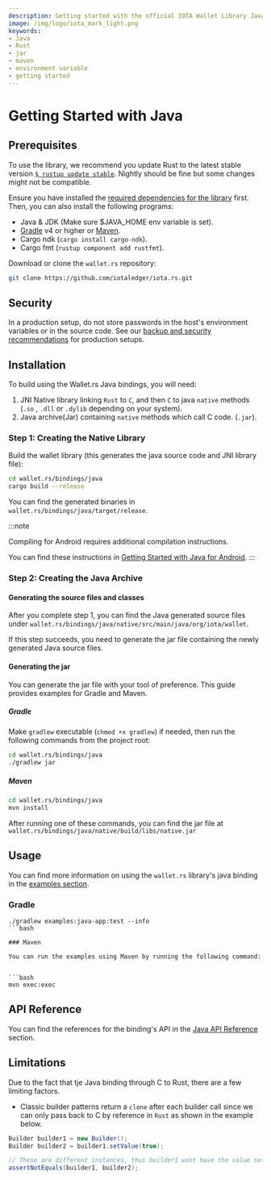 ```yaml
---
description: Getting started with the official IOTA Wallet Library Java binding.
image: /img/logo/iota_mark_light.png
keywords:
- Java
- Rust
- jar
- maven
- environment variable
- getting started
---
```

# Getting Started with Java

## Prerequisites

To use the library, we recommend you update Rust to the latest stable version [`$ rustup update stable`](https://github.com/rust-lang/rustup.rs#keeping-rust-up-to-date). Nightly should be fine but some changes might not be compatible.

Ensure you have installed the [required dependencies for the library](https://github.com/iotaledger/wallet.rs/blob/dev/README.md) first. Then, you can also install the following programs:

- Java & JDK (Make sure $JAVA_HOME env variable is set).
- [Gradle](https://gradle.org/install/) v4 or higher or [Maven](https://maven.apache.org/download.cgi).
- Cargo ndk (`cargo install cargo-ndk`).
- Cargo fmt (`rustup component add rustfmt`).


Download or clone the `wallet.rs` repository:

```bash
git clone https://github.com/iotaledger/iota.rs.git
```

## Security

In a production setup, do not store passwords in the host's environment variables or in the source code. See our [backup and security recommendations](https://chrysalis.docs.iota.org/guides/backup_security) for production setups.


## Installation

To build using the Wallet.rs Java bindings, you will need:

1. JNI Native library linking `Rust` to `C`, and then `C` to java `native` methods (`.so` , `.dll` or `.dylib` depending on your system).
2. Java archive(Jar) containing `native` methods which call C code. (`.jar`).

### Step 1: Creating the Native Library

Build the wallet library (this generates the java source code and JNI library file):

```bash
cd wallet.rs/bindings/java
cargo build --release
```

You can find the generated binaries in `wallet.rs/bindings/java/target/release`.

:::note

Compiling for Android requires additional compilation instructions.

You can find these instructions in [Getting Started with Java for Android](java_for_android.md).
:::

### Step 2: Creating the Java Archive

#### Generating the source files and classes

After you complete step 1, you can find the Java generated source files under `wallet.rs/bindings/java/native/src/main/java/org/iota/wallet`.

If this step succeeds, you need to generate the jar file containing the newly generated Java source files.

#### Generating the jar

You can generate the jar file with your tool of preference. This guide provides examples for Gradle and Maven.

##### Gradle

Make `gradlew` executable (`chmod +x gradlew`) if needed, then run the following commands from the project root:

```bash
cd wallet.rs/bindings/java
./gradlew jar
```

##### Maven

```bash
cd wallet.rs/bindings/java
mvn install
```

After running one of these commands, you can find the jar file at `wallet.rs/bindings/java/native/build/libs/native.jar`

## Usage

You can find more information on using the `wallet.rs` library's java binding in the [examples section](../examples/java.md).

### Gradle

```
./gradlew examples:java-app:test --info
```bash

### Maven

You can run the examples using Maven by running the following command:


```bash
mvn exec:exec
```

## API Reference

You can find the references for the binding's API in the [Java API Reference](../reference/java.mdx) section.

## Limitations

Due to the fact that tje Java binding through C to Rust, there are a few limiting factors.

- Classic builder patterns return a `clone` after each builder call since we can only pass back to C by reference in `Rust` as shown in the example below.

```Java
Builder builder1 = new Builder();
Builder builder2 = builder1.setValue(true);

// These are different instances, thus builder1 wont have the value set
assertNotEquals(builder1, builder2);
```
